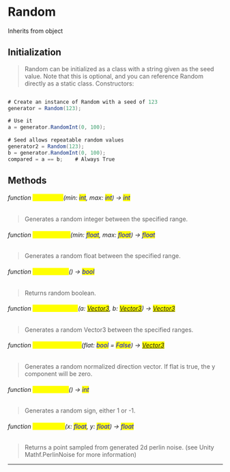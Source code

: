 # Random
Inherits from object
## Initialization
> Random can be initialized as a class with a string given as the seed value.             Note that this is optional, and you can reference Random directly as a static class.
> Constructors:
```csharp

# Create an instance of Random with a seed of 123
generator = Random(123);
            
# Use it
a = generator.RandomInt(0, 100);
            
# Seed allows repeatable random values
generator2 = Random(123);
b = generator.RandomInt(0, 100);
compared = a == b;    # Always True
```
## Methods
###### function <mark style="color:yellow;">RandomInt</mark>(min: <mark style="color:blue;">int</mark>, max: <mark style="color:blue;">int</mark>) → <mark style="color:blue;">int</mark>
> Generates a random integer between the specified range.

###### function <mark style="color:yellow;">RandomFloat</mark>(min: <mark style="color:blue;">float</mark>, max: <mark style="color:blue;">float</mark>) → <mark style="color:blue;">float</mark>
> Generates a random float between the specified range.

###### function <mark style="color:yellow;">RandomBool</mark>() → <mark style="color:blue;">bool</mark>
> Returns random boolean.

###### function <mark style="color:yellow;">RandomVector3</mark>(a: <mark style="color:blue;">[Vector3](../objects/Vector3.md)</mark>, b: <mark style="color:blue;">[Vector3](../objects/Vector3.md)</mark>) → <mark style="color:blue;">[Vector3](../objects/Vector3.md)</mark>
> Generates a random Vector3 between the specified ranges.

###### function <mark style="color:yellow;">RandomDirection</mark>(flat: <mark style="color:blue;">bool</mark> = <mark style="color:blue;">False</mark>) → <mark style="color:blue;">[Vector3](../objects/Vector3.md)</mark>
> Generates a random normalized direction vector. If flat is true, the y component will be zero.

###### function <mark style="color:yellow;">RandomSign</mark>() → <mark style="color:blue;">int</mark>
> Generates a random sign, either 1 or -1.

###### function <mark style="color:yellow;">PerlinNoise</mark>(x: <mark style="color:blue;">float</mark>, y: <mark style="color:blue;">float</mark>) → <mark style="color:blue;">float</mark>
> Returns a point sampled from generated 2d perlin noise. (see Unity Mathf.PerlinNoise for more information)


---

